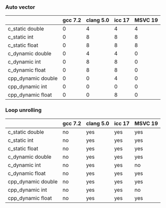 ### Auto vector

|                    | gcc 7.2 | clang 5.0 | icc 17 | MSVC 19 | 
|--------------------|---------|-----------|--------|---------| 
| c_static double    | 0       | 4         | 4      | 4       | 
| c_static int       | 0       | 8         | 8      | 8       | 
| c_static float     | 0       | 8         | 8      | 8       | 
| c_dynamic double   | 0       | 4         | 4      | 0       | 
| c_dynamic int      | 0       | 8         | 8      | 0       | 
| c_dynamic float    | 0       | 8         | 8      | 0       | 
| cpp_dynamic double | 0       | 0         | 4      | 0       | 
| cpp_dynamic int    | 0       | 0         | 0      | 0       | 
| cpp_dynamic float  | 0       | 0         | 8      | 0       | 


### Loop unrolling

|                    | gcc 7.2 | clang 5.0 | icc 17 | MSVC 19 | 
|--------------------|---------|-----------|--------|---------| 
| c_static double    | no      | yes       | yes    | yes     | 
| c_static int       | no      | yes       | yes    | yes     | 
| c_static float     | no      | yes       | yes    | yes     | 
| c_dynamic double   | no      | yes       | yes    | yes     | 
| c_dynamic int      | no      | yes       | yes    | no      | 
| c_dynamic float    | no      | yes       | yes    | yes     | 
| cpp_dynamic double | no      | yes       | yes    | yes     | 
| cpp_dynamic int    | no      | yes       | yes    | no      | 
| cpp_dynamic float  | no      | yes       | yes    | yes     | 

